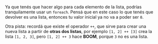 Ya que tenés que hacer algo para cada elemento de la lista, podrías tranquilamente usar un `foreach`. Pensá que en este caso lo que tenés que devolver es una lista, entonces tu valor inicial ya no va a poder ser `0`.

Otra pista: recordá que existe el operador `++`, que sirve para crear una nueva lista a partir de **otras dos listas**, por ejemplo `[1, 2] ++ [3]` crea la lista `[1, 2, 3]`, pero `[1, 2] ++ 3` hace **BOOM**, porque `3` no es una lista.